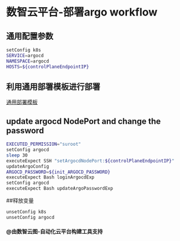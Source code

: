 # 数智云平台-部署argo workflow

## 通用配置参数

```bash
setConfig k8s
SERVICE=argocd
NAMESPACE=argocd
HOSTS=${controlPlaneEndpointIP}
```

## 利用通用部署模板进行部署

[通用部署模板](deployYamlService.md)

## update argocd NodePort and change the password

```bash
EXECUTED_PERMISSION="suroot"
setConfig argocd
sleep 30
executeExpect SSH "setArgocdNodePort:${controlPlaneEndpointIP}"
updateArgoConfig
ARGOCD_PASSWORD=${init_ARGOCD_PASSWORD}
executeExpect Bash loginArgocdExp
setConfig argocd
executeExpect Bash updateArgoPasswordExp
```

##释放变量

```bash
unsetConfig k8s
unsetConfig argocd
```

#### @由数智云图-自动化云平台构建工具支持